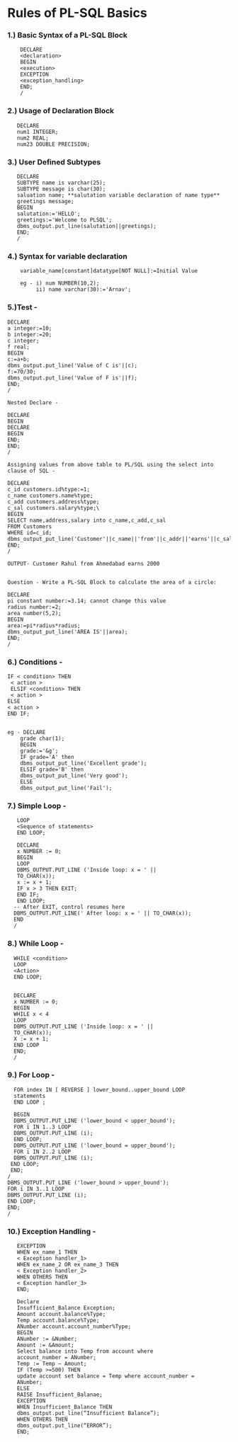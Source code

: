 # Rules of PL-SQL Basics

### 1.) Basic Syntax of a PL-SQL Block
        DECLARE
        <declaration>
        BEGIN
        <execution>
        EXCEPTION
        <exception_handling>
        END;
        /


### 2.) Usage of Declaration Block
       DECLARE
       num1 INTEGER;
       num2 REAL;
       num23 DOUBLE PRECISION;

### 3.) User Defined Subtypes
       DECLARE
       SUBTYPE name is varchar(25);
       SUBTYPE message is char(30);
       saluation name; **salutation variable declaration of name type**
       greetings message;
       BEGIN
       salutation:='HELLO';
       greetings:='Welcome to PLSQL';
       dbms_output.put_line(salutation||greetings);
       END;
       /

### 4.) Syntax for variable declaration
        variable_name[constant]datatype[NOT NULL]:=Initial Value

        eg - i) num NUMBER(10,2);
             ii) name varchar(30):='Arnav';

### 5.)Test - 

    DECLARE
    a integer:=10;
    b integer:=20;
    c integer;
    f real;
    BEGIN
    c:=a+b;
    dbms_output.put_line('Value of C is'||c);
    f:=70/30;
    dbms_output.put_line('Value of F is'||f);
    END;
    /

    Nested Declare - 

    DECLARE
    BEGIN
    DECLARE
    BEGIN
    END;
    END;
    /

    Assigning values from above table to PL/SQL using the select into clause of SQL - 

    DECLARE
    c_id customers.id%type:=1;
    c_name customers.name%type;
    c_add customers.address%type;
    c_sal customers.salary%type;\
    BEGIN
    SELECT name,address,salary into c_name,c_add,c_sal
    FROM Customers
    WHERE id=c_id;
    dbms_output_put_line('Customer'||c_name||'from'||c_addr||'earns'||c_sal);
    END;
    /

    OUTPUT- Customer Rahul from Ahmedabad earns 2000


    Question - Write a PL-SQL Block to calculate the area of a circle:

    DECLARE
    pi constant number:=3.14; cannot change this value
    radius number:=2;
    area number(5,2);
    BEGIN
    area:=pi*radius*radius;
    dbms_output_put_line('AREA IS'||area);
    END;
    /

### 6.) Conditions - 

    IF < condition> THEN
     < action >
     ELSIF <condition> THEN
     < action >
    ELSE
    < action >
    END IF;


    eg - DECLARE 
        grade char(1);
        BEGIN 
        grade:='&g';
        IF grade='A' then
        dbms_output_put_line('Excellent grade');
        ELSIF grade='B' then
        dbms_output_put_line('Very good');
        ELSE
        dbms_output_put_line('Fail');


### 7.) Simple Loop - 
       LOOP
       <Sequence of statements>
       END LOOP;

       DECLARE
       x NUMBER := 0;
       BEGIN
       LOOP
       DBMS_OUTPUT.PUT_LINE ('Inside loop: x = ' ||
       TO_CHAR(x));
       x := x + 1;
       IF x > 3 THEN EXIT;
       END IF;
       END LOOP;
      -- After EXIT, control resumes here
      DBMS_OUTPUT.PUT_LINE(' After loop: x = ' || TO_CHAR(x));
      END
      /

### 8.) While Loop - 

      WHILE <condition>
      LOOP
      <Action>
      END LOOP;


      DECLARE
      x NUMBER := 0;
      BEGIN
      WHILE x < 4
      LOOP
      DBMS_OUTPUT.PUT_LINE ('Inside loop: x = ' ||
      TO_CHAR(x));
      X := x + 1;
      END LOOP
      END;
      /


### 9.) For Loop - 

      FOR index IN [ REVERSE ] lower_bound..upper_bound LOOP
      statements
      END LOOP ;

      BEGIN
      DBMS_OUTPUT.PUT_LINE ('lower_bound < upper_bound');
      FOR i IN 1..3 LOOP
      DBMS_OUTPUT.PUT_LINE (i);
      END LOOP;
      DBMS_OUTPUT.PUT_LINE ('lower_bound = upper_bound');
      FOR i IN 2..2 LOOP
      DBMS_OUTPUT.PUT_LINE (i);
     END LOOP;
     END;
    /
    DBMS_OUTPUT.PUT_LINE ('lower_bound > upper_bound');
    FOR i IN 3..1 LOOP
    DBMS_OUTPUT.PUT_LINE (i);
    END LOOP;
    END;
    /

### 10.) Exception Handling - 
       EXCEPTION
       WHEN ex_name_1 THEN
       < Exception handler_1>
       WHEN ex_name_2 OR ex_name_3 THEN
       < Exception handler_2>
       WHEN OTHERS THEN
       < Exception handler_3>
       END;

       Declare
       Insufficient_Balance Exception;
       Amount account.balance%Type;
       Temp account.balance%Type;
       ANumber account.account_number%Type;
       BEGIN
       ANumber := &Number;
       Amount := &Amount;
       Select balance into Temp from account where
       account_number = ANumber;
       Temp := Temp – Amount;
       IF (Temp >=500) THEN
       update account set balance = Temp where account_number =
       ANumber;
       ELSE
       RAISE Insufficient_Balanae;
       EXCEPTION
       WHEN Insufficient_Balance THEN
       dbms_output.put_line(“Insufficient Balance”);
       WHEN OTHERS THEN
       dbms_output.put_line(“ERROR”);
       END;